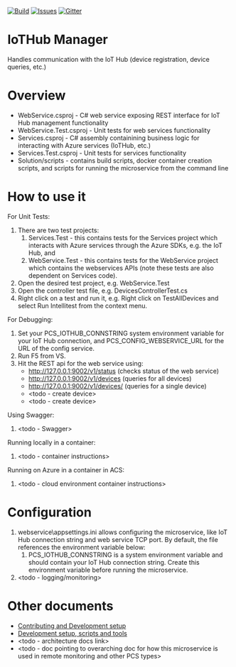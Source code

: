 [![Build][build-badge]][build-url]
[![Issues][issues-badge]][issues-url]
[![Gitter][gitter-badge]][gitter-url]

IoTHub Manager
=====================

Handles communication with the IoT Hub (device registration, device queries,
etc.)

Overview
========

* WebService.csproj - C# web service exposing REST interface for IoT Hub
  management functionality
* WebService.Test.csproj - Unit tests for web services functionality
* Services.csproj - C# assembly containining business logic for interacting
  with Azure services (IoTHub, etc.)
* Services.Test.csproj - Unit tests for services functionality
* Solution/scripts - contains build scripts, docker container creation
  scripts, and scripts for running the microservice from the command line

How to use it
=============

For Unit Tests:

1. There are two test projects:
   1. Services.Test - this contains tests for the Services project which
      interacts with Azure services through the Azure SDKs, e.g. the IoT Hub,
	  and
   2. WebService.Test - this contains tests for the WebService project which
      contains the webservices APIs (note these tests are also dependent on
	  Services code).
2. Open the desired test project, e.g. WebService.Test
3. Open the controller test file, e.g. DevicesControllerTest.cs
4. Right click on a test and run it, e.g. Right click on TestAllDevices and
   select Run Intellitest from the context menu.

For Debugging:

1. Set your PCS_IOTHUB_CONNSTRING system environment variable for your
   IoT Hub connection, and PCS_CONFIG_WEBSERVICE_URL for the URL of the
   config service.
2. Run F5 from VS.
3. Hit the REST api for the web service using:
	* http://127.0.0.1:9002/v1/status (checks status of the web service)
	* http://127.0.0.1:9002/v1/devices (queries for all devices)
	* http://127.0.0.1:9002/v1/devices/<yourindividualdevice> (queries for a
	  single device)
	* <todo - create device>
	* <todo - create device>

Using Swagger:

1. <todo - Swagger>

Running locally in a container:

1. <todo - container instructions>

Running on Azure in a container in ACS:

1. <todo - cloud environment container instructions>

Configuration
=============

1. webservice\appsettings.ini allows configuring the microservice, like
   IoT Hub connection string and web service TCP port. By default, the
   file references the environment variable below:
   1. PCS_IOTHUB_CONNSTRING is a system environment variable and should contain
   your IoT Hub connection string. Create this environment variable before
   running the microservice.
4. <todo - logging/monitoring>

Other documents
===============

* [Contributing and Development setup](CONTRIBUTING.md)
* [Development setup, scripts and tools](DEVELOPMENT.md)
* <todo - architecture docs link>
* <todo - doc pointing to overarching doc for how this microservice is used
  in remote monitoring and other PCS types>


[build-badge]: https://img.shields.io/travis/Azure/iothub-manager-dotnet.svg
[build-url]: https://travis-ci.org/Azure/iothub-manager-dotnet
[issues-badge]: https://img.shields.io/github/issues/azure/iothub-manager-dotnet.svg
[issues-url]: https://github.com/Azure/iothub-manager-dotnet/issues
[gitter-badge]: https://img.shields.io/gitter/room/azure/iot-solutions.js.svg
[gitter-url]: https://gitter.im/azure/iot-solutions
